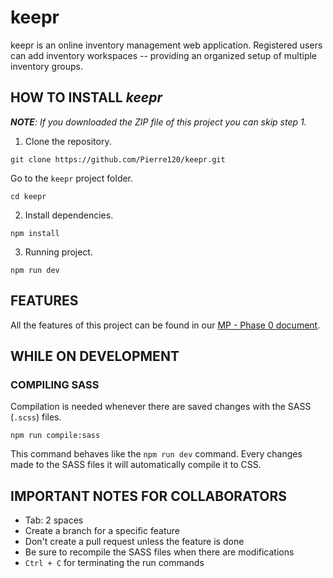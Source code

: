 # keepr
keepr is an online inventory management web application. Registered users can add inventory workspaces -- providing an organized setup of multiple inventory groups.


## HOW TO INSTALL *keepr*
*__NOTE__: If you downloaded the ZIP file of this project you can skip step 1.* 

1. Clone the repository.
```
git clone https://github.com/Pierre120/keepr.git
```
Go to the `keepr` project folder.
```
cd keepr
```

2. Install dependencies.
```
npm install
```

3. Running project.
```
npm run dev
```


## FEATURES
All the features of this project can be found in our 
[MP - Phase 0 document](https://docs.google.com/document/d/1RjlozwxHbKs-vMKJAeNAD51cs9LC3cwS/edit?usp=sharing&ouid=107324234949978838161&rtpof=true&sd=true).


## WHILE ON DEVELOPMENT
### COMPILING SASS
Compilation is needed whenever there are saved changes with the SASS (`.scss`) files.
```
npm run compile:sass
```
This command behaves like the `npm run dev` command.
Every changes made to the SASS files it will automatically compile it to CSS.


## IMPORTANT NOTES FOR COLLABORATORS
- Tab: 2 spaces
- Create a branch for a specific feature
- Don't create a pull request unless the feature is done
- Be sure to recompile the SASS files when there are modifications
- `Ctrl + C` for terminating the run commands
